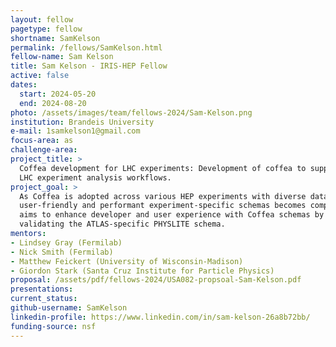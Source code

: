 ```yaml
---
layout: fellow
pagetype: fellow
shortname: SamKelson
permalink: /fellows/SamKelson.html
fellow-name: Sam Kelson
title: Sam Kelson - IRIS-HEP Fellow
active: false
dates:
  start: 2024-05-20
  end: 2024-08-20
photo: /assets/images/team/fellows-2024/Sam-Kelson.png
institution: Brandeis University
e-mail: 1samkelson1@gmail.com
focus-area: as
challenge-area:
project_title: >
  Coffea development for LHC experiments: Development of coffea to support multiple
  LHC experiment analysis workflows.
project_goal: >
  As Coffea is adopted across various HEP experiments with diverse data formats, maintaining
  user-friendly and performant experiment-specific schemas becomes complex. This project
  aims to enhance developer and user experience with Coffea schemas by updating and
  validating the ATLAS-specific PHYSLITE schema.
mentors:
- Lindsey Gray (Fermilab)
- Nick Smith (Fermilab)
- Matthew Feickert (University of Wisconsin-Madison)
- Giordon Stark (Santa Cruz Institute for Particle Physics)
proposal: /assets/pdf/fellows-2024/USA082-propsoal-Sam-Kelson.pdf
presentations:
current_status:
github-username: SamKelson
linkedin-profile: https://www.linkedin.com/in/sam-kelson-26a8b72bb/
funding-source: nsf
---
```

